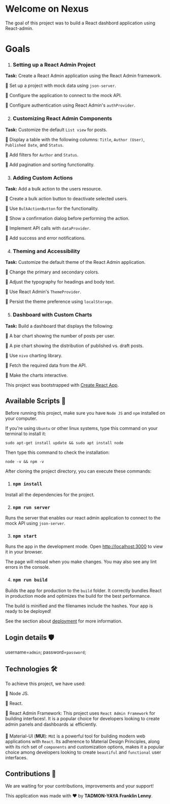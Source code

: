 # Welcome on Nexus

The goal of this project was to build a React dashbord application using React-admin. 

# Goals

1. ### Setting up a React Admin Project
**Task:** Create a React Admin application using the React Admin framework.

&#x1F389; Set up a project with mock data using `json-server`.

&#x1F389; Configure the application to connect to the mock API.

&#x1F389; Configure authentication using React Admin's `authProvider`.

2. ### Customizing React Admin Components
**Task:** Customize the default `List view` for posts.

&#x1F389; Display a table with the following columns: `Title`, `Author (User)`, `Published Date`, and `Status`.

&#x1F389; Add filters for `Author` and `Status`.

&#x1F389; Add pagination and sorting functionality.


3. ### Adding Custom Actions
**Task:** Add a bulk action to the users resource.

&#x1F389; Create a bulk action button to deactivate selected users.

&#x1F389; Use `BulkActionButton` for the functionality.

&#x1F389; Show a confirmation dialog before performing the action.

&#x1F389; Implement API calls with `dataProvider`.

&#x1F389; Add success and error notifications.

4. ### Theming and Accessibility
**Task:** Customize the default theme of the React Admin application.

&#x1F389; Change the primary and secondary colors.

&#x1F389; Adjust the typography for headings and body text.

&#x1F389; Use React Admin's `ThemeProvider`.

&#x1F389; Persist the theme preference using `localStorage`.

5. ### Dashboard with Custom Charts
**Task:** Build a dashboard that displays the following:

&#x1F389; A bar chart showing the number of posts per user.

&#x1F389; A pie chart showing the distribution of published vs. draft posts.

&#x1F389; Use `nivo` charting library.

&#x1F389; Fetch the required data from the API.

&#x1F389; Make the charts interactive.

This project was bootstrapped with [Create React App](https://github.com/facebook/create-react-app).

## Available Scripts &#128221;

Before running this project, make sure you have `Node JS` and `npm` installed on your computer.

If you're using `Ubuntu` or other linux systems, type this command on your terminal to install it:

`sudo apt-get install update && sudo apt install node`

Then type this command to check the installation:

`node -v && npm -v`

After cloning the project directory, you can execute these commands:

1. ### `npm install`

Install all the dependencies for the project.

2. ### `npm run server`

Runs the server that enables our react admin application to connect to the mock API using `json-server`.

3. ### `npm start`

Runs the app in the development mode. Open [http://localhost:3000](http://localhost:3000) to view it in your browser.

The page will reload when you make changes. You may also see any lint errors in the console.

4. ### `npm run build`

Builds the app for production to the `build` folder. It correctly bundles React in production mode and optimizes the build for the best performance.

The build is minified and the filenames include the hashes. Your app is ready to be deployed!

See the section about [deployment](https://facebook.github.io/create-react-app/docs/deployment) for more information.

## Login details &#x1F6E1;

username=`admin`;
password=`password`;

## Technologies &#x1F6E0;
To achieve this project, we have used:

&#x1F3AF; Node JS.

&#x1F3AF; React.

&#x1F3AF; React Admin Framework: This project uses `React Admin Framework` for building interfaces!. It is a popular choice for developers looking to create admin panels and dashboards &#x1F4CA; efficiently.

&#x1F3AF; Material-UI (**MUI**): `MUI` is a powerful tool for building modern web applications with `React`. Its adherence to Material Design Principles, along with its rich set of `components` and customization options, makes it a popular choice among developers looking to create `beautiful` and `functional` user interfaces. 

## Contributions &#x1F91D;
We are waiting for your contributions, improvements and your support! 

This application was made with &#x2764; by **TADMON-YAYA Franklin Lenny**.



